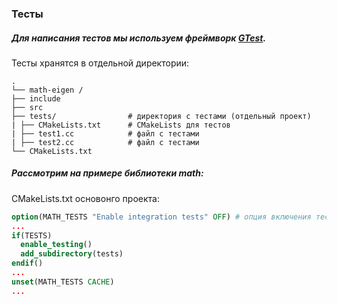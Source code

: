 ### Тесты

##### Для написания тестов мы используем фреймворк [GTest](https://github.com/google/googletest).

Тесты хранятся в отдельной  директории:
```
. 
└── math-eigen / 
├── include 
├── src 
├── tests/                # директория с тестами (отдельный проект)
| ├── CMakeLists.txt      # CMakeLists для тестов
| ├── test1.cc            # файл с тестами
| ├── test2.cc            # файл с тестами
└── CMakeLists.txt

```

##### Рассмотрим на примере библиотеки math:

CMakeLists.txt основонго проекта:

```cmake
option(MATH_TESTS "Enable integration tests" OFF) # опция включения тестов
...
if(TESTS)
  enable_testing()
  add_subdirectory(tests)
endif()
...
unset(MATH_TESTS CACHE)
...
```

